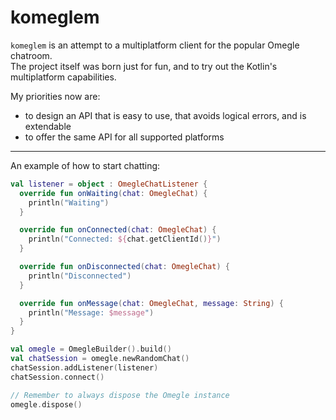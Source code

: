 # komeglem

`komeglem` is an attempt to a multiplatform client for the popular Omegle chatroom.  
The project itself was born just for fun, and to try out the Kotlin's multiplatform capabilities.  

My priorities now are:
- to design an API that is easy to use, that avoids logical errors, and is extendable
- to offer the same API for all supported platforms

-----

An example of how to start chatting:

```kotlin
val listener = object : OmegleChatListener {
  override fun onWaiting(chat: OmegleChat) {
    println("Waiting")
  }

  override fun onConnected(chat: OmegleChat) {
    println("Connected: ${chat.getClientId()}")
  }

  override fun onDisconnected(chat: OmegleChat) {
    println("Disconnected")
  }

  override fun onMessage(chat: OmegleChat, message: String) {
    println("Message: $message")
  }
}

val omegle = OmegleBuilder().build()
val chatSession = omegle.newRandomChat()
chatSession.addListener(listener)
chatSession.connect()

// Remember to always dispose the Omegle instance
omegle.dispose()
```
